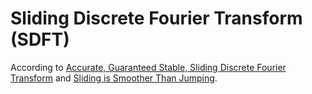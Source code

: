 # Sliding Discrete Fourier Transform (SDFT)

According to [Accurate, Guaranteed Stable, Sliding Discrete Fourier Transform](https://ieeexplore.ieee.org/document/5563098) and [Sliding is Smoother Than Jumping](https://quod.lib.umich.edu/cgi/p/pod/dod-idx/sliding-is-smoother-than-jumping.pdf?c=icmc;idno=bbp2372.2005.086;format=pdf).
